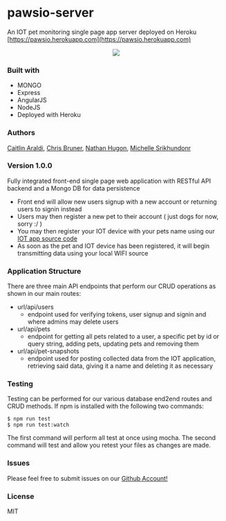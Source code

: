 # pawsio-server
An IOT pet monitoring single page app server deployed on Heroku
[https://pawsio.herokuapp.com](https://pawsio.herokuapp.com)

<div align="center">
  <img src="https://s-media-cache-ak0.pinimg.com/564x/06/90/1d/06901d858bc68e61f0b23b123ee0db35.jpg">
</div>

### Built with

* MONGO
* Express
* AngularJS
* NodeJS
* Deployed with Heroku

### Authors

[Caitlin Araldi](https://github.com/caraldi),
[Chris Bruner](https://github.com/QuantumArchive),
[Nathan Hugon](https://github.com/nthugon),
[Michelle Srikhundonr](https://github.com/michellesri)

### Version 1.0.0 

Fully integrated front-end single page web application with RESTful API backend and a Mongo DB for data persistence

* Front end will allow new users signup with a new account or returning users to signin instead
* Users may then register a new pet to their account ( just dogs for now, sorry :/ )
* You may then register your IOT device with your pets name using our [IOT app source code](https://github.com/pawsio/pawsio-iot)
* As soon as the pet and IOT device has been registered, it will begin transmitting data using your local WIFI source

### Application Structure

There are three main API endpoints that perform our CRUD operations as shown in our main routes:

* url/api/users
    * endpoint used for verifying tokens, user signup and signin and where admins may delete users
* url/api/pets
    * endpoint for getting all pets related to a user, a specific pet by id or query string, adding pets, updating pets and removing them
* url/api/pet-snapshots
    * endpoint used for posting collected data from the IOT application, retrieving said data, giving it a name and deleting it as necessary

### Testing

Testing can be performed for our various database end2end routes and CRUD methods. If npm is installed with the following two commands:

```
$ npm run test
$ npm run test:watch
```

The first command will perform all test at once using mocha.
The second command will test and allow you retest your files as changes are made.

### Issues

Please feel free to submit issues on our [Github Account!](https://github.com/pawsio/pawsio-server/issues)

### License

MIT